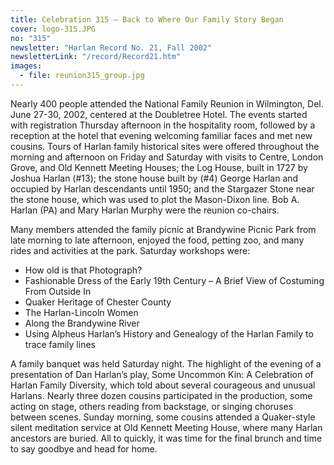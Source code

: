 ```yaml
---
title: Celebration 315 – Back to Where Our Family Story Began
cover: logo-315.JPG
no: "315"
newsletter: "Harlan Record No. 21, Fall 2002"
newsletterLink: "/record/Record21.htm"
images:
  - file: reunion315_group.jpg
---
```


Nearly 400 people attended the National Family Reunion in Wilmington, Del. June 27-30, 2002, centered at the Doubletree Hotel. The events started with registration Thursday afternoon in the hospitality room, followed by a reception at the hotel that evening welcoming familiar faces and met new cousins. Tours of Harlan family historical sites were offered throughout the morning and afternoon on Friday and Saturday with visits to Centre, London Grove, and Old Kennett Meeting Houses; the Log House, built in 1727 by Joshua Harlan (#13); the stone house built by (#4) George Harlan and occupied by Harlan descendants until 1950; and the Stargazer Stone near the stone house, which was used to plot the Mason-Dixon line. Bob A. Harlan (PA) and Mary Harlan Murphy were the reunion co-chairs.

Many members attended the family picnic at Brandywine Picnic Park from late morning to late afternoon, enjoyed the food, petting zoo, and many rides and activities at the park. Saturday workshops were:

- How old is that Photograph?
- Fashionable Dress of the Early 19th Century – A Brief View of Costuming From Outside In
- Quaker Heritage of Chester County
- The Harlan-Lincoln Women
- Along the Brandywine River
- Using Alpheus Harlan’s History and Genealogy of the Harlan Family to trace family lines

A family banquet was held Saturday night. The highlight of the evening of a presentation of Dan Harlan’s play, Some Uncommon Kin: A Celebration of Harlan Family Diversity, which told about several courageous and unusual Harlans. Nearly three dozen cousins participated in the production, some acting on stage, others reading from backstage, or singing choruses between scenes. Sunday morning, some cousins attended a Quaker-style silent meditation service at Old Kennett Meeting House, where many Harlan ancestors are buried. All to quickly, it was time for the final brunch and time to say goodbye and head for home.
